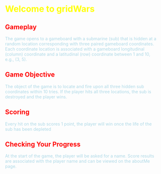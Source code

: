 
# <span style="color:yellow">Welcome to gridWars
</span>

## <span style="color:red">Gameplay</span>

<span style="color:lightblue">The game opens to a gameboard with a submarine (sub) that is hidden at a random location corresponding with three paired gameboard coordinates. Each coordinate location is associated with a gameboard longitudinal (column) coordinate and a latitudinal (row) coordinate between 1 and 10, e.g., (3, 5).
</span>

## <span style="color:red">Game Objective</span>

 <span style="color:lightblue">The object of the game is to locate and fire upon all three hidden sub coordinates within 10 tries. If the player hits all three locations, the sub is destroyed and the player wins.</span>

## <span style="color:red">Scoring</span>

<span style="color:lightblue">Every hit on the sub scores 1 point, the player will win once the life of the sub has been depleted</span>

## <span style="color:red">Checking Your Progress</span>

<span style="color:lightblue">At the start of the game, the player will be asked for a name. Score results are associated with the player name and can be viewed on the aboutMe page.</span>
